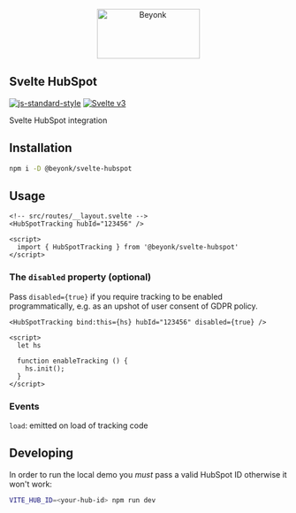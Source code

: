 <p align="center">
  <img width="186" height="90" src="https://user-images.githubusercontent.com/218949/44782765-377e7c80-ab80-11e8-9dd8-fce0e37c235b.png" alt="Beyonk" />
</p>

## Svelte HubSpot

[![js-standard-style](https://img.shields.io/badge/code%20style-standard-brightgreen.svg)](http://standardjs.com) [![Svelte v3](https://img.shields.io/badge/svelte-v3-blueviolet.svg)](https://svelte.dev)

Svelte HubSpot integration

## Installation

```sh
npm i -D @beyonk/svelte-hubspot
```

## Usage

```svelte
<!-- src/routes/__layout.svelte -->
<HubSpotTracking hubId="123456" />

<script>
  import { HubSpotTracking } from '@beyonk/svelte-hubspot'
</script>
```

### The `disabled` property (optional)

Pass `disabled={true}` if you require tracking to be enabled programmatically, e.g. as an upshot of user consent of GDPR policy.

```svelte
<HubSpotTracking bind:this={hs} hubId="123456" disabled={true} />

<script>
  let hs

  function enableTracking () {
    hs.init();
  }
</script>
```

### Events

`load`: emitted on load of tracking code

## Developing

In order to run the local demo you *must* pass a valid HubSpot ID otherwise it won't work:

```sh
VITE_HUB_ID=<your-hub-id> npm run dev
```
